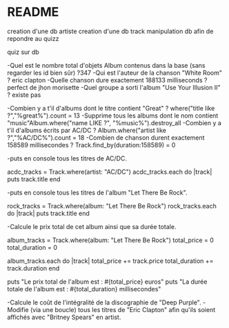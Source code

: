 # README

creation d'une db artiste 
creation d'une db track
manipulation db afin de repondre au quizz 

quiz sur db 

-Quel est le nombre total d'objets Album contenus dans la base (sans regarder les id bien sûr) ?347
-Qui est l'auteur de la chanson "White Room" ? eric clapton
-Quelle chanson dure exactement 188133 milliseconds ? perfect de jhon morisette
-Quel groupe a sorti l'album "Use Your Illusion II" ? existe pas 

-Combien y a t'il d'albums dont le titre contient "Great" ? where("title like ?","%great%").count = 13
-Supprime tous les albums dont le nom contient "music"Album.where("name LIKE ?", "%music%").destroy_all
-Combien y a t'il d'albums écrits par AC/DC ? Album.where("artist like ?","%AC/DC%").count = 18
-Combien de chanson durent exactement 158589 millisecondes ? Track.find_by(duration:158589) = 0

-puts en console tous les titres de AC/DC.

acdc_tracks = Track.where(artist: "AC/DC")
acdc_tracks.each do |track|
  puts track.title
end

-puts en console tous les titres de l'album "Let There Be Rock".

rock_tracks = Track.where(album: "Let There Be Rock")
rock_tracks.each do |track|
  puts track.title
end

-Calcule le prix total de cet album ainsi que sa durée totale.

album_tracks = Track.where(album: "Let There Be Rock")
total_price = 0
total_duration = 0

album_tracks.each do |track|
  total_price += track.price
  total_duration += track.duration
end

puts "Le prix total de l'album est : #{total_price} euros"
puts "La durée totale de l'album est : #{total_duration} millisecondes"

-Calcule le coût de l'intégralité de la discographie de "Deep Purple".
-Modifie (via une boucle) tous les titres de "Eric Clapton" afin qu'ils soient affichés avec "Britney Spears" en artist.

